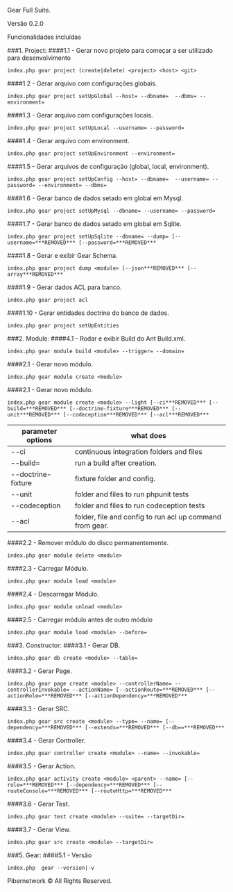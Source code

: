 Gear Full Suite.

Versão 0.2.0

Funcionalidades incluídas

###1. Project:
####1.1 - Gerar novo projeto para começar a ser utilizado para desenvolvimento
```
index.php gear project (create|delete) <project> <host> <git>
```

####1.2 - Gerar arquivo com configurações globais.
```
index.php gear project setUpGlobal --host= --dbname=  --dbms= --environment= 
```


####1.3 - Gerar arquivo com configurações locais.
```
index.php gear project setUpLocal --username= --password=

```

####1.4 - Gerar arquivo com environment.
```
index.php gear project setUpEnvironment --environment=
```


####1.5 - Gerar arquivos de configuração (global, local, environment).
```
index.php gear project setUpConfig --host= --dbname=  --username= --password= --environment= --dbms=
```


####1.6 - Gerar banco de dados setado em global em Mysql.
```
index.php gear project setUpMysql --dbname= --username= --password=

```


####1.7 - Gerar banco de dados setado em global em Sqlite.
```
index.php gear project setUpSqlite --dbname= --dump= [--username=***REMOVED*** [--password=***REMOVED***
```


####1.8 - Gerar e exibir Gear Schema.
```
index.php gear project dump <module> [--json***REMOVED*** [--array***REMOVED***
```

####1.9 - Gerar dados ACL para banco.
```
index.php gear project acl
```

####1.10 - Gerar entidades doctrine do banco de dados.
```
index.php gear project setUpEntities
```


###2. Module:
####4.1 - Rodar e exibir Build do Ant Build.xml.
```
index.php gear module build <module> --trigger= --domain=
```

####2.1 - Gerar novo módulo.
```
index.php gear module create <module>
```


####2.1 - Gerar novo módulo.
```
index.php gear module create <module> --light [--ci***REMOVED*** [--build=***REMOVED*** [--doctrine-fixture***REMOVED*** [--unit***REMOVED*** [--codeception***REMOVED*** [--acl***REMOVED***

```
|parameter options | what does |
|-|-----------|
|--ci| continuous integration folders and files|
|--build=|run a build after creation.|
|--doctrine-fixture| fixture folder and config.|
|--unit| folder and files to run phpunit tests|
|--codeception| folder and files to run codeception tests|
|--acl| folder, file and config to run acl up command from gear.|



####2.2 - Remover módulo do disco permanentemente.
```
index.php gear module delete <module>
```

####2.3 - Carregar Módulo.
```
index.php gear module load <module>
```

####2.4 - Descarregar Módulo.
```
index.php gear module unload <module>
```

####2.5 - Carregar módulo antes de outro módulo
```
index.php gear module load <module> --before=
```

###3. Constructor:
####3.1 - Gerar DB.
```
index.php gear db create <module> --table=
```

####3.2 - Gerar Page.
```
index.php gear page create <module> --controllerName= --controllerInvokable= --actionName= [--actionRoute=***REMOVED*** [--actionRole=***REMOVED*** [--actionDependency=***REMOVED***
```

####3.3 - Gerar SRC.
```
index.php gear src create <module> --type= --name= [--dependency=***REMOVED*** [--extends=***REMOVED*** [--db==***REMOVED***
```

####3.4 - Gerar Controller.
```
index.php gear controller create <module> --name= --invokable=
```

####3.5 - Gerar Action.
```
index.php gear activity create <module> <parent> --name= [--role=***REMOVED*** [--dependency=***REMOVED*** [--routeConsole=***REMOVED*** [--routeHttp=***REMOVED***
```

####3.6 - Gerar Test.
```
index.php gear test create <module> --suite= --targetDir=
```

####3.7 - Gerar View.
```
index.php gear src create <module> --targetDir=
```



###5. Gear:
####5.1 - Versão
```
index.php  gear --version|-v
```



Pibernetwork © All Rights Reserved.
